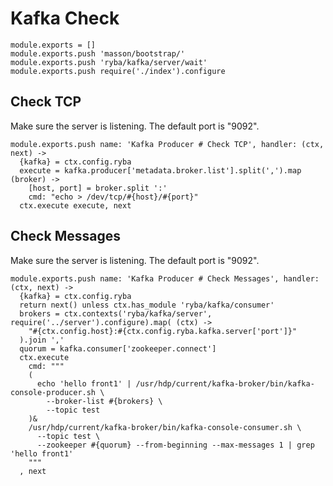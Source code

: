 
# Kafka Check

    module.exports = []
    module.exports.push 'masson/bootstrap/'
    module.exports.push 'ryba/kafka/server/wait'
    module.exports.push require('./index').configure

## Check TCP

Make sure the server is listening. The default port is "9092".

    module.exports.push name: 'Kafka Producer # Check TCP', handler: (ctx, next) ->
      {kafka} = ctx.config.ryba
      execute = kafka.producer['metadata.broker.list'].split(',').map (broker) ->
        [host, port] = broker.split ':'
        cmd: "echo > /dev/tcp/#{host}/#{port}"
      ctx.execute execute, next

## Check Messages

Make sure the server is listening. The default port is "9092".

    module.exports.push name: 'Kafka Producer # Check Messages', handler: (ctx, next) ->
      {kafka} = ctx.config.ryba
      return next() unless ctx.has_module 'ryba/kafka/consumer'
      brokers = ctx.contexts('ryba/kafka/server', require('../server').configure).map( (ctx) ->
        "#{ctx.config.host}:#{ctx.config.ryba.kafka.server['port']}"
      ).join ','
      quorum = kafka.consumer['zookeeper.connect']
      ctx.execute
        cmd: """
        (
          echo 'hello front1' | /usr/hdp/current/kafka-broker/bin/kafka-console-producer.sh \
            --broker-list #{brokers} \
            --topic test
        )&
        /usr/hdp/current/kafka-broker/bin/kafka-console-consumer.sh \
          --topic test \
          --zookeeper #{quorum} --from-beginning --max-messages 1 | grep 'hello front1'
        """
      , next
